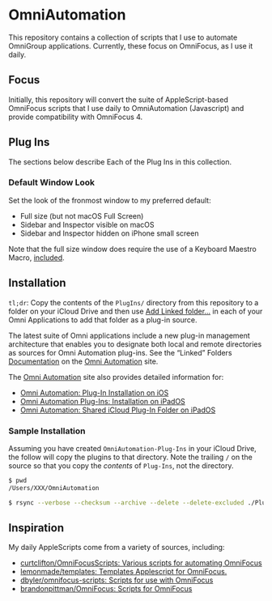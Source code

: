 # OmniAutomation

This repository contains a collection of scripts that I use to
automate OmniGroup applications. Currently, these focus on OmniFocus,
as I use it daily.

## Focus

Initially, this repository will convert the suite of AppleScript-based
OmniFocus scripts that I use daily to OmniAutomation (Javascript) and
provide compatibility with OmniFocus 4.

## Plug Ins

The sections below describe Each of the Plug Ins in this collection.

### Default Window Look

Set the look of the fronmost window to my preferred default:
- Full size (but not macOS Full Screen)
- Sidebar and Inspector visible on macOS
- Sidebar and Inspector hidden on iPhone small screen

Note that the full size window does require the use of a Keyboard
Maestro Macro, [included](./Keyboard-Maestro-Macros/Window-Maximize.xml).

## Installation

`tl;dr`: Copy the contents of the `PlugIns/` directory from this
repository to a folder on your iCloud Drive and then use [Add Linked
folder…](https://omni-automation.com/plugins/linked-folders.html) in
each of your Omni Applications to add that folder as a plug-in source.

The latest suite of Omni applications include a new plug-in management
architecture that enables you to designate both local and remote
directories as sources for Omni Automation plug-ins. See the “Linked”
Folders
[Documentation](https://omni-automation.com/plugins/linked-folders.html)
on the [Omni Automation](https://omni-automation.com/) site.

The [Omni Automation](https://omni-automation.com/) site also provides
detailed information for:

- [Omni Automation: Plug-In Installation on
  iOS](https://omni-automation.com/plugins/installation-iOS.html)
- [Omni Automation Plug-Ins: Installation on
  iPadOS](https://omni-automation.com/plugins/installation-iPadOS.html)
- [Omni Automation: Shared iCloud Plug-In Folder on
  iPadOS](https://omni-automation.com/plugins/installation-iPadOS-iCloud.html)

### Sample Installation

Assuming you have created `OmniAutomation-Plug-Ins` in your iCloud
Drive, the follow will copy the plugins to that directory. Note the
trailing `/` on the source so that you copy the *contents* of
`Plug-Ins`, not the directory.

```sh
$ pwd
/Users/XXX/OmniAutomation

$ rsync --verbose --checksum --archive --delete --delete-excluded ./Plug-Ins/ ~/Library/Mobile\ Documents/com\~apple\~CloudDocs/OmniAutomation-Plug-Ins
```

## Inspiration

My daily AppleScripts come from a variety of sources, including:

- [curtclifton/OmniFocusScripts: Various scripts for automating
  OmniFocus](https://github.com/curtclifton/OmniFocusScripts)
- [lemonmade/templates: Templates Applescript for
  OmniFocus.](https://github.com/lemonmade/templates)
- [dbyler/omnifocus-scripts: Scripts for use with
  OmniFocus](https://github.com/dbyler/omnifocus-scripts)
- [brandonpittman/OmniFocus: Scripts for
  OmniFocus](https://github.com/brandonpittman/OmniFocus)
